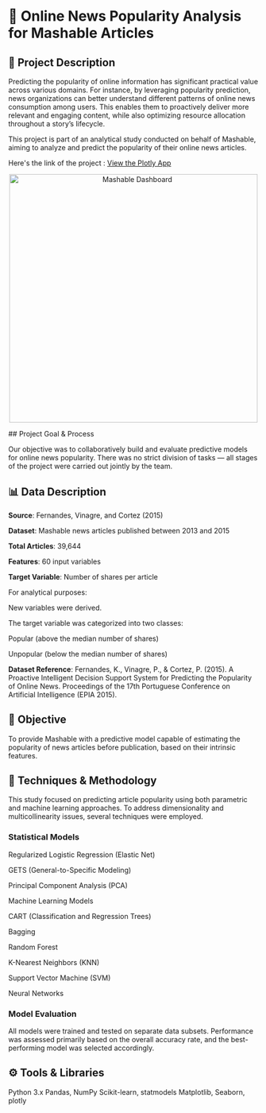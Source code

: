 # 📰 Online News Popularity Analysis for Mashable Articles
## 📘 Project Description

Predicting the popularity of online information has significant practical value across various domains. For instance, by leveraging popularity prediction, news organizations can better understand different patterns of online news consumption among users. This enables them to proactively deliver more relevant and engaging content, while also optimizing resource allocation throughout a story’s lifecycle.

This project is part of an analytical study conducted on behalf of Mashable, aiming to analyze and predict the popularity of their online news articles.

Here's the link of the project : [View the Plotly App](https://93c51250-f60f-4c63-95e4-5b5569b7a1f5.plotly.app/)

<p align="center">
  <img src="./assets/MashableDashboard.png" alt="Mashable Dashboard" width="500"/>
</p>
## Project Goal & Process

Our objective was to collaboratively build and evaluate predictive models for online news popularity.
There was no strict division of tasks — all stages of the project were carried out jointly by the team.

## 📊 Data Description

**Source**: Fernandes, Vinagre, and Cortez (2015)

**Dataset**: Mashable news articles published between 2013 and 2015

**Total Articles**: 39,644

**Features**: 60 input variables

**Target Variable**: Number of shares per article

For analytical purposes:

New variables were derived.

The target variable was categorized into two classes:

Popular (above the median number of shares)

Unpopular (below the median number of shares)

**Dataset Reference**:
Fernandes, K., Vinagre, P., & Cortez, P. (2015). A Proactive Intelligent Decision Support System for Predicting the Popularity of Online News. Proceedings of the 17th Portuguese Conference on Artificial Intelligence (EPIA 2015).

## 🎯 Objective

To provide Mashable with a predictive model capable of estimating the popularity of news articles before publication, based on their intrinsic features.

## 🧠 Techniques & Methodology

This study focused on predicting article popularity using both parametric and machine learning approaches.
To address dimensionality and multicollinearity issues, several techniques were employed.

### Statistical Models

Regularized Logistic Regression (Elastic Net)

GETS (General-to-Specific Modeling)

Principal Component Analysis (PCA)

Machine Learning Models

CART (Classification and Regression Trees)

Bagging

Random Forest

K-Nearest Neighbors (KNN)

Support Vector Machine (SVM)

Neural Networks

### Model Evaluation

All models were trained and tested on separate data subsets.
Performance was assessed primarily based on the overall accuracy rate, and the best-performing model was selected accordingly.

## ⚙️ Tools & Libraries

Python 3.x
Pandas, NumPy
Scikit-learn, statmodels
Matplotlib, Seaborn, plotly

